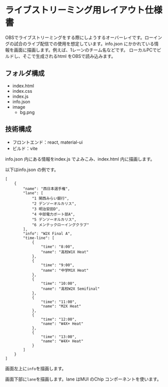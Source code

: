 # ライブストリーミング用レイアウト仕様書

OBSでライブストリーミングをする際にしようするオーバーレイです。ローイングの試合のライブ配信での使用を想定しています。info.json にかかれている情報を画面に描画します。例えば、1レーンのチーム名などです。
ローカルPCでビルドし、そこで生成されるhtml をOBSで読み込みます。



## フォルダ構成

- index.html
- index.css
- index.js
- info.json
- image
  - bg.png

## 技術構成
- フロントエンド：react, material-ui
- ビルド：vite

info.json 内にある情報をindex.js でよみこみ、index.html 内に描画します。

以下はinfo.json の例です。

```
[
    {
        "name": "西日本選手権",
        "lane": [
            "1 関西みらい銀行",
            "2 デンソーオルカリス",
            "3 明治安田D",
            "4 中部電力ボート部A",
            "5 デンソーオルカリス",
            "6 メンテックローイングクラブ"
        ],
        "info": "W2X Final A",
        "time-line": [
            {
                "time": "8:00",
                "name": "高校W1X Heat"
            },
            {
                "time": "9:00",
                "name": "中学M1X Heat"
            },
            {
                "time": "10:00",
                "name": "高校W2X Semifinal"
            },
            {
                "time": "11:00",
                "name": "M2X Heat"
            },
            {
                "time": "12:00",
                "name": "W4X+ Heat"
            },
            {
                "time": "13:00",
                "name": "W4X+ Heat"
            }
        ]
    }
]
```

画面左上に`info`を描画します。

画面下部に`lane`を描画します。lane はMUI のChip コンポーネントを使います。
